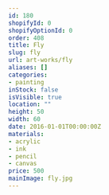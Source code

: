 ```yaml
---
id: 180
shopifyId: 0
shopifyOptionId: 0
order: 408
title: Fly
slug: fly
url: art-works/fly
aliases: []
categories:
- painting
inStock: false
isVisible: true
location: ""
height: 50
width: 60
date: 2016-01-01T00:00:00Z
materials:
- acrylic
- ink
- pencil
- canvas
price: 500
mainImage: fly.jpg
---
```

